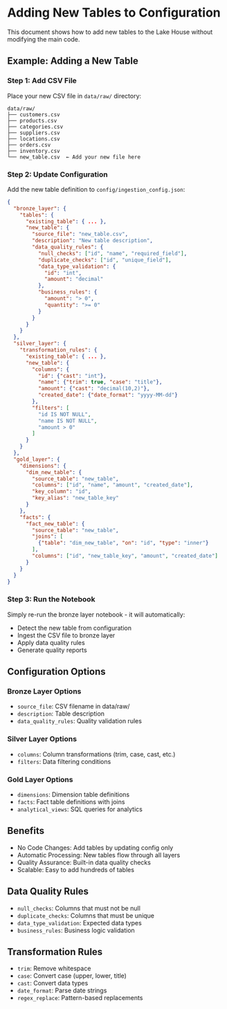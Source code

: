 # Adding New Tables to Configuration

This document shows how to add new tables to the Lake House without modifying the main code.

## Example: Adding a New Table

### Step 1: Add CSV File
Place your new CSV file in `data/raw/` directory:
```
data/raw/
├── customers.csv
├── products.csv
├── categories.csv
├── suppliers.csv
├── locations.csv
├── orders.csv
├── inventory.csv
└── new_table.csv  ← Add your new file here
```

### Step 2: Update Configuration
Add the new table definition to `config/ingestion_config.json`:

```json
{
  "bronze_layer": {
    "tables": {
      "existing_table": { ... },
      "new_table": {
        "source_file": "new_table.csv",
        "description": "New table description",
        "data_quality_rules": {
          "null_checks": ["id", "name", "required_field"],
          "duplicate_checks": ["id", "unique_field"],
          "data_type_validation": {
            "id": "int",
            "amount": "decimal"
          },
          "business_rules": {
            "amount": "> 0",
            "quantity": ">= 0"
          }
        }
      }
    }
  },
  "silver_layer": {
    "transformation_rules": {
      "existing_table": { ... },
      "new_table": {
        "columns": {
          "id": {"cast": "int"},
          "name": {"trim": true, "case": "title"},
          "amount": {"cast": "decimal(10,2)"},
          "created_date": {"date_format": "yyyy-MM-dd"}
        },
        "filters": [
          "id IS NOT NULL",
          "name IS NOT NULL",
          "amount > 0"
        ]
      }
    }
  },
  "gold_layer": {
    "dimensions": {
      "dim_new_table": {
        "source_table": "new_table",
        "columns": ["id", "name", "amount", "created_date"],
        "key_column": "id",
        "key_alias": "new_table_key"
      }
    },
    "facts": {
      "fact_new_table": {
        "source_table": "new_table",
        "joins": [
          {"table": "dim_new_table", "on": "id", "type": "inner"}
        ],
        "columns": ["id", "new_table_key", "amount", "created_date"]
      }
    }
  }
}
```

### Step 3: Run the Notebook
Simply re-run the bronze layer notebook - it will automatically:
- Detect the new table from configuration
- Ingest the CSV file to bronze layer
- Apply data quality rules
- Generate quality reports

## Configuration Options

### Bronze Layer Options
- `source_file`: CSV filename in data/raw/
- `description`: Table description
- `data_quality_rules`: Quality validation rules

### Silver Layer Options
- `columns`: Column transformations (trim, case, cast, etc.)
- `filters`: Data filtering conditions

### Gold Layer Options
- `dimensions`: Dimension table definitions
- `facts`: Fact table definitions with joins
- `analytical_views`: SQL queries for analytics

## Benefits
- No Code Changes: Add tables by updating config only
- Automatic Processing: New tables flow through all layers
- Quality Assurance: Built-in data quality checks
- Scalable: Easy to add hundreds of tables

## Data Quality Rules
- `null_checks`: Columns that must not be null
- `duplicate_checks`: Columns that must be unique
- `data_type_validation`: Expected data types
- `business_rules`: Business logic validation

## Transformation Rules
- `trim`: Remove whitespace
- `case`: Convert case (upper, lower, title)
- `cast`: Convert data types
- `date_format`: Parse date strings
- `regex_replace`: Pattern-based replacements 